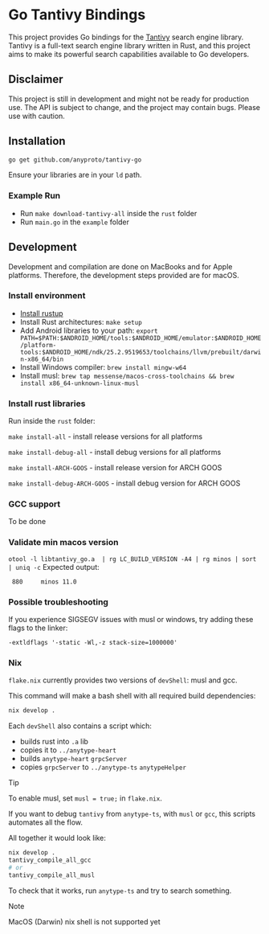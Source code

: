 # Go Tantivy Bindings

This project provides Go bindings for the [Tantivy](https://github.com/quickwit-oss/tantivy) search engine library. Tantivy is a full-text search engine library written in Rust, and this project aims to make its powerful search capabilities available to Go developers.

## Disclaimer
This project is still in development and might not be ready for production use. The API is subject to change, and the project may contain bugs. Please use with caution.

## Installation

```bash
go get github.com/anyproto/tantivy-go
```

Ensure your libraries are in your `ld` path.

### Example Run
- Run `make download-tantivy-all` inside the `rust` folder
- Run `main.go` in the `example` folder

## Development
Development and compilation are done on MacBooks and for Apple platforms. Therefore, the development steps provided are for macOS.

### Install environment
- [Install rustup](https://rust-lang.github.io/rustup/installation/other.html)
- Install Rust architectures: `make setup`
- Add Android libraries to your path: `export PATH=$PATH:$ANDROID_HOME/tools:$ANDROID_HOME/emulator:$ANDROID_HOME/platform-tools:$ANDROID_HOME/ndk/25.2.9519653/toolchains/llvm/prebuilt/darwin-x86_64/bin`
- Install Windows compiler:  `brew install mingw-w64`
- Install musl: `brew tap messense/macos-cross-toolchains && brew install x86_64-unknown-linux-musl`

### Install rust libraries
Run inside the `rust` folder:

`make install-all` - install release versions for all platforms

`make install-debug-all` - install debug versions for all platforms

`make install-ARCH-GOOS` - install release version for ARCH GOOS

`make install-debug-ARCH-GOOS` - install debug version for ARCH GOOS

### GCC support
To be done

### Validate min macos version

`otool -l libtantivy_go.a  | rg LC_BUILD_VERSION -A4 | rg minos | sort | uniq -c`
Expected output:
```
 880     minos 11.0
```

### Possible troubleshooting
If you experience SIGSEGV issues with musl or windows, try adding these flags to the linker:
```
-extldflags '-static -Wl,-z stack-size=1000000'
```

### Nix

`flake.nix` currently provides two versions of `devShell`: musl and gcc.

This command will make a bash shell with all required build dependencies:

```bash
nix develop .
```

Each `devShell` also contains a script which:

- builds rust into `.a` lib
- copies it to `../anytype-heart`
- builds `anytype-heart` `grpcServer`
- copies `grpcServer` to `../anytype-ts` `anytypeHelper`

> [!TIP]
> To enable musl, set `musl = true;` in `flake.nix`.

If you want to debug `tantivy` from `anytype-ts`, with `musl` or `gcc`, this scripts automates all the flow.

All together it would look like:
```bash
nix develop .
tantivy_compile_all_gcc
# or
tantivy_compile_all_musl
```

To check that it works, run `anytype-ts` and try to search something.

> [!NOTE]
> MacOS (Darwin) nix shell is not supported yet
